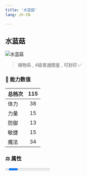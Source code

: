 ```yaml
---
title: '水蓝菇'
lang: zh-CN

---
```


<RouterBack />

## 水蓝菇

![水蓝菇](https://user-images.githubusercontent.com/78347270/115957206-0676c580-a53c-11eb-80ef-d7d51ab5f9a8.gif) 

> 植物系 , 4级普通图鉴<Card /> , 可封印 ✅ 


### 💪 能力数值

| 总档次       | 115            |
| :----------- |:-------------:|
| 体力      | 38   <Stars :number="4" />  |
| 力量      | 15   <Stars :number="1.5" />  |
| 防御      | 13   <Stars :number="1.5" />  | 
| 敏捷      | 15  <Stars :number="1.5" />  | 
| 魔法      | 34  <Stars :number="3.5" />   | 


### ⚖️ 属性


<Progress earth :number="6" />

<Progress water :number="0" />

<Progress fire :number="0" />

<Progress wind :number="4" />

### ✨ 技能栏 <Strong>8个</Strong>

- 攻击
- 防御
- 酒醉攻击 Lv1
- 抗酒醉 Lv1

### 👶 1级出现点

- 无






